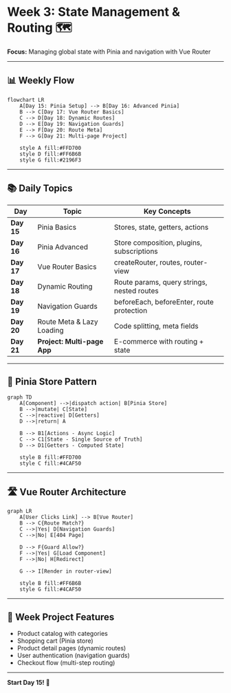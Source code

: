 # Week 3: State Management & Routing 🗺️

**Focus:** Managing global state with Pinia and navigation with Vue Router

---

## 📊 Weekly Flow

```mermaid
flowchart LR
    A[Day 15: Pinia Setup] --> B[Day 16: Advanced Pinia]
    B --> C[Day 17: Vue Router Basics]
    C --> D[Day 18: Dynamic Routes]
    D --> E[Day 19: Navigation Guards]
    E --> F[Day 20: Route Meta]
    F --> G[Day 21: Multi-page Project]
    
    style A fill:#FFD700
    style D fill:#FF6B6B
    style G fill:#2196F3
```

---

## 📚 Daily Topics

| Day | Topic | Key Concepts |
|-----|-------|--------------|
| **Day 15** | Pinia Basics | Stores, state, getters, actions |
| **Day 16** | Pinia Advanced | Store composition, plugins, subscriptions |
| **Day 17** | Vue Router Basics | createRouter, routes, router-view |
| **Day 18** | Dynamic Routing | Route params, query strings, nested routes |
| **Day 19** | Navigation Guards | beforeEach, beforeEnter, route protection |
| **Day 20** | Route Meta & Lazy Loading | Code splitting, meta fields |
| **Day 21** | **Project: Multi-page App** | E-commerce with routing + state |

---

## 🏪 Pinia Store Pattern

```mermaid
graph TD
    A[Component] -->|dispatch action| B[Pinia Store]
    B -->|mutate| C[State]
    C -->|reactive| D[Getters]
    D -->|return| A
    
    B --> B1[Actions - Async Logic]
    C --> C1[State - Single Source of Truth]
    D --> D1[Getters - Computed State]
    
    style B fill:#FFD700
    style C fill:#4CAF50
```

---

## 🛣️ Vue Router Architecture

```mermaid
graph LR
    A[User Clicks Link] --> B[Vue Router]
    B --> C{Route Match?}
    C -->|Yes| D[Navigation Guards]
    C -->|No| E[404 Page]
    
    D --> F{Guard Allow?}
    F -->|Yes| G[Load Component]
    F -->|No| H[Redirect]
    
    G --> I[Render in router-view]
    
    style B fill:#FF6B6B
    style G fill:#4CAF50
```

---

## 📂 Week Project Features

- Product catalog with categories
- Shopping cart (Pinia store)
- Product detail pages (dynamic routes)
- User authentication (navigation guards)
- Checkout flow (multi-step routing)

---

**Start Day 15!** 🚀
